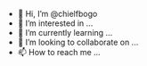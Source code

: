 - 👋 Hi, I’m @chielfbogo
- 👀 I’m interested in ...
- 🌱 I’m currently learning ...
- 💞️ I’m looking to collaborate on ...
- 📫 How to reach me ...

<!---
chielfbogo/chielfbogo is a ✨ special ✨ repository because its `README.md` (this file) appears on your GitHub profile.
You can click the Preview link to take a look at your changes.
--->
